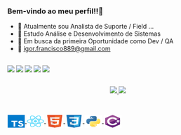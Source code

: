### Bem-vindo ao meu perfil!!👋


- 🔭 Atualmente sou Analista de Suporte / Field ...
- 🌱 Estudo Análise e Desenvolvimento de Sistemas
- 🤔 Em busca da primeira Oportunidade como Dev / QA
- 📧 igor.francisco889@gmail.com

##

  <a href="https://www.youtube.com/c/DevonshirexPlays" target="_blank"><img src="https://img.shields.io/badge/YouTube-FF0000?style=for-the-badge&logo=youtube&logoColor=white" target="_blank"></a>
  <a href="https://www.instagram.com/_flopz/" target="_blank"><img src="https://img.shields.io/badge/-Instagram-%23E4405F?style=for-the-badge&logo=instagram&logoColor=white" target="_blank"></a>
 	<a href="https://www.twitch.tv/dev0nshirex" target="_blank"><img src="https://img.shields.io/badge/Twitch-9146FF?style=for-the-badge&logo=twitch&logoColor=white" target="_blank"></a>
  <a href = "mailto:igor.francisco889@gmail.com"><img src="https://img.shields.io/badge/-Gmail-%23333?style=for-the-badge&logo=gmail&logoColor=white" target="_blank"></a>
  <a href="https://www.linkedin.com/in/igor-fs-lopes/" target="_blank"><img src="https://img.shields.io/badge/-LinkedIn-%230077B5?style=for-the-badge&logo=linkedin&logoColor=white" target="_blank"></a> 

##


<div align="center">
  <a href="https://github.com/ig0rlopes">
  <img height="180em" src="https://github-readme-stats.vercel.app/api?username=ig0rlopes&show_icons=true&theme=dracula&include_all_commits=true&count_private=true"/>
  <img height="180em" src="https://github-readme-stats.vercel.app/api/top-langs/?username=ig0rlopes&layout=compact&langs_count=7&theme=dracula"/>
</div>
  
 ##
  
  <div style="display: inline_block"><br>
  <img align="center" alt="ig0rlopes-Ts" height="30" width="40" src="https://raw.githubusercontent.com/devicons/devicon/master/icons/typescript/typescript-plain.svg">
  <img align="center" alt="ig0rlopes-React" height="30" width="40" src="https://raw.githubusercontent.com/devicons/devicon/master/icons/react/react-original.svg">
  <img align="center" alt="ig0rlopes-HTML" height="30" width="40" src="https://raw.githubusercontent.com/devicons/devicon/master/icons/html5/html5-original.svg">
  <img align="center" alt="ig0rlopes-CSS" height="30" width="40" src="https://raw.githubusercontent.com/devicons/devicon/master/icons/css3/css3-original.svg">
  <img align="center" alt="ig0rlopes-Python" height="30" width="40" src="https://raw.githubusercontent.com/devicons/devicon/master/icons/python/python-original.svg">
  <img align="center" alt="ig0rlopes-Csharp" height="30" width="40" src="https://raw.githubusercontent.com/devicons/devicon/master/icons/csharp/csharp-original.svg">
    
      
 
</div>
